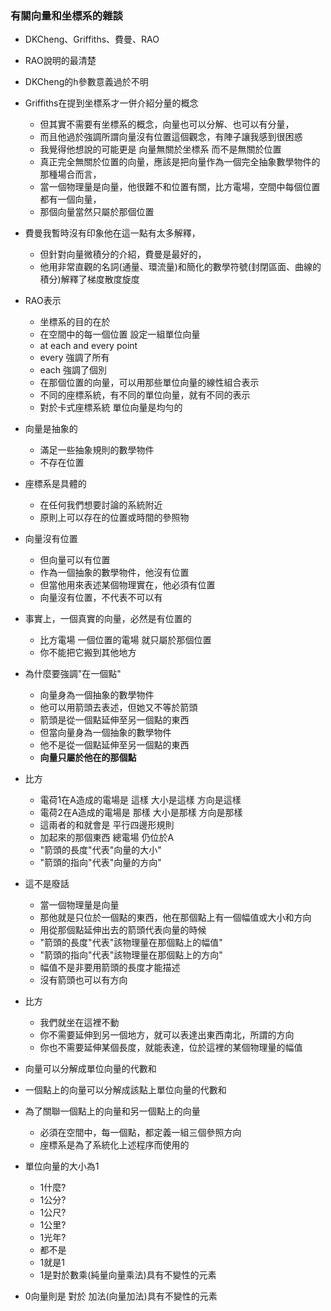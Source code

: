 

### 有關向量和坐標系的雜談

- DKCheng、Griffiths、費曼、RAO

- RAO說明的最清楚

- DKCheng的h參數意義過於不明

- Griffiths在提到坐標系才一併介紹分量的概念
  - 但其實不需要有坐標系的概念，向量也可以分解、也可以有分量，
  - 而且他過於強調所謂向量沒有位置這個觀念，有陣子讓我感到很困惑
  - 我覺得他想說的可能更是 向量無關於坐標系 而不是無關於位置
  - 真正完全無關於位置的向量，應該是把向量作為一個完全抽象數學物件的那種場合而言，
  - 當一個物理量是向量，他很難不和位置有關，比方電場，空間中每個位置都有一個向量，
  - 那個向量當然只屬於那個位置

- 費曼我暫時沒有印象他在這一點有太多解釋，
  - 但針對向量微積分的介紹，費曼是最好的，
  - 他用非常直觀的名詞(通量、環流量)和簡化的數學符號(封閉區面、曲線的積分)解釋了梯度散度旋度

- RAO表示
  - 坐標系的目的在於
  - 在空間中的每一個位置 設定一組單位向量
  - at each and every point
  - every 強調了所有
  - each 強調了個別
  - 在那個位置的向量，可以用那些單位向量的線性組合表示
  - 不同的座標系統，有不同的單位向量，就有不同的表示
  - 對於卡式座標系統 單位向量是均勻的

- 向量是抽象的
  - 滿足一些抽象規則的數學物件
  - 不存在位置

- 座標系是具體的
  - 在任何我們想要討論的系統附近
  - 原則上可以存在的位置或時間的參照物

- 向量沒有位置 
  - 但向量可以有位置
  - 作為一個抽象的數學物件，他沒有位置
  - 但當他用來表述某個物理實在，他必須有位置
  - 向量沒有位置，不代表不可以有

- 事實上，一個真實的向量，必然是有位置的
  - 比方電場 一個位置的電場 就只屬於那個位置
  - 你不能把它搬到其他地方

- 為什麼要強調"在一個點"
  - 向量身為一個抽象的數學物件
  - 他可以用箭頭去表述，但她又不等於箭頭
  - 箭頭是從一個點延伸至另一個點的東西
  - 但當向量身為一個抽象的數學物件
  - 他不是從一個點延伸至另一個點的東西
  - **向量只屬於他在的那個點**

- 比方
  - 電荷1在A造成的電場是 這樣 大小是這樣 方向是這樣
  - 電荷2在A造成的電場是 那樣 大小是那樣 方向是那樣
  - 這兩者的和就會是 平行四邊形規則
  - 加起來的那個東西 總電場 仍位於A
  - "箭頭的長度"代表"向量的大小"
  - "箭頭的指向"代表"向量的方向"

- 這不是廢話
  - 當一個物理量是向量
  - 那他就是只位於一個點的東西，他在那個點上有一個幅值或大小和方向
  - 用從那個點延伸出去的箭頭代表向量的時候
  - "箭頭的長度"代表"該物理量在那個點上的幅值"
  - "箭頭的指向"代表"該物理量在那個點上的方向"
  - 幅值不是非要用箭頭的長度才能描述
  - 沒有箭頭也可以有方向

- 比方
  - 我們就坐在這裡不動
  - 你不需要延伸到另一個地方，就可以表達出東西南北，所謂的方向
  - 你也不需要延伸某個長度，就能表達，位於這裡的某個物理量的幅值

- 向量可以分解成單位向量的代數和
- 一個點上的向量可以分解成該點上單位向量的代數和
- 為了關聯一個點上的向量和另一個點上的向量
  - 必須在空間中，每一個點，都定義一組三個參照方向
  - 座標系是為了系統化上述程序而使用的

- 單位向量的大小為1
  - 1什麼?
  - 1公分?
  - 1公尺?
  - 1公里?
  - 1光年?
  - 都不是
  - 1就是1
  - 1是對於數乘(純量向量乘法)具有不變性的元素

- 0向量則是 對於 加法(向量加法)具有不變性的元素

